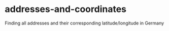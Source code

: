 # addresses-and-coordinates
Finding all addresses and their corresponding latitude/longitude in Germany
